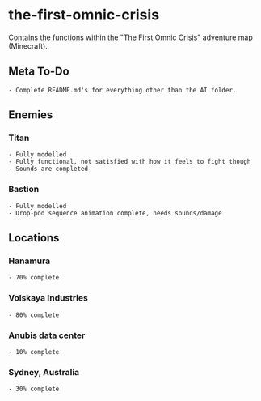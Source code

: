 # the-first-omnic-crisis
Contains the functions within the "The First Omnic Crisis" adventure map (Minecraft).

## Meta To-Do
    - Complete README.md's for everything other than the AI folder.

## Enemies
  
### Titan
    - Fully modelled
    - Fully functional, not satisfied with how it feels to fight though
    - Sounds are completed
    
### Bastion
    - Fully modelled
    - Drop-pod sequence animation complete, needs sounds/damage
      
## Locations

### Hanamura
    - 70% complete
    
### Volskaya Industries
    - 80% complete
    
### Anubis data center
    - 10% complete
    
### Sydney, Australia
    - 30% complete
